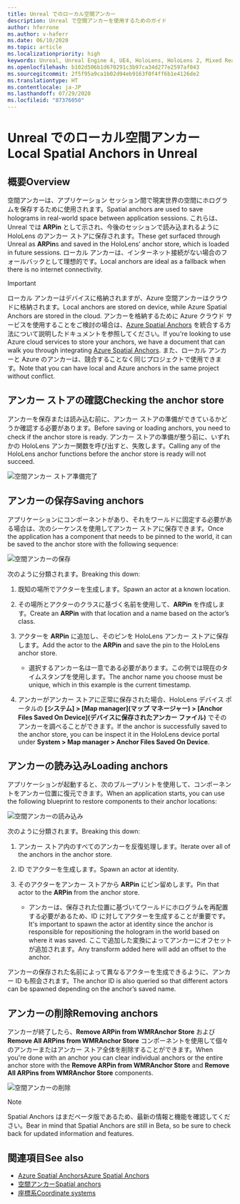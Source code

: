 ```yaml
---
title: Unreal でのローカル空間アンカー
description: Unreal で空間アンカーを使用するためのガイド
author: hferrone
ms.author: v-haferr
ms.date: 06/10/2020
ms.topic: article
ms.localizationpriority: high
keywords: Unreal, Unreal Engine 4, UE4, HoloLens, HoloLens 2, Mixed Reality, 開発, 機能, ドキュメント, ガイド, ホログラム, 空間アンカー
ms.openlocfilehash: b102d506b1d670291c3b97ca34d277e2597af043
ms.sourcegitcommit: 2f5f95a9ca1b02d94eb9163f0f4ff6b1e4126de2
ms.translationtype: HT
ms.contentlocale: ja-JP
ms.lasthandoff: 07/29/2020
ms.locfileid: "87376050"
---
```

# <a name="local-spatial-anchors-in-unreal"></a><span data-ttu-id="88313-104">Unreal でのローカル空間アンカー</span><span class="sxs-lookup"><span data-stu-id="88313-104">Local Spatial Anchors in Unreal</span></span>

## <a name="overview"></a><span data-ttu-id="88313-105">概要</span><span class="sxs-lookup"><span data-stu-id="88313-105">Overview</span></span>

<span data-ttu-id="88313-106">空間アンカーは、アプリケーション セッション間で現実世界の空間にホログラムを保存するために使用されます。</span><span class="sxs-lookup"><span data-stu-id="88313-106">Spatial anchors are used to save holograms in real-world space between application sessions.</span></span> <span data-ttu-id="88313-107">これらは、Unreal では **ARPin** として示され、今後のセッションで読み込まれるように HoloLens のアンカー ストアに保存されます。</span><span class="sxs-lookup"><span data-stu-id="88313-107">These get surfaced through Unreal as **ARPin**s and saved in the HoloLens’ anchor store, which is loaded in future sessions.</span></span> <span data-ttu-id="88313-108">ローカル アンカーは、インターネット接続がない場合のフォールバックとして理想的です。</span><span class="sxs-lookup"><span data-stu-id="88313-108">Local anchors are ideal as a fallback when there is no internet connectivity.</span></span>

> [!IMPORTANT]
> <span data-ttu-id="88313-109">ローカル アンカーはデバイスに格納されますが、Azure 空間アンカーはクラウドに格納されます。</span><span class="sxs-lookup"><span data-stu-id="88313-109">Local anchors are stored on device, while Azure Spatial Anchors are stored in the cloud.</span></span> <span data-ttu-id="88313-110">アンカーを格納するために Azure クラウド サービスを使用することをご検討の場合は、[Azure Spatial Anchors](unreal-azure-spatial-anchors.md) を統合する方法について説明したドキュメントを参照してください。</span><span class="sxs-lookup"><span data-stu-id="88313-110">If you're looking to use Azure cloud services to store your anchors, we have a document that can walk you through integrating [Azure Spatial Anchors](unreal-azure-spatial-anchors.md).</span></span> <span data-ttu-id="88313-111">また、ローカル アンカーと Azure のアンカーは、競合することなく同じプロジェクトで使用できます。</span><span class="sxs-lookup"><span data-stu-id="88313-111">Note that you can have local and Azure anchors in the same project without conflict.</span></span>

## <a name="checking-the-anchor-store"></a><span data-ttu-id="88313-112">アンカー ストアの確認</span><span class="sxs-lookup"><span data-stu-id="88313-112">Checking the anchor store</span></span>

<span data-ttu-id="88313-113">アンカーを保存または読み込む前に、アンカー ストアの準備ができているかどうか確認する必要があります。</span><span class="sxs-lookup"><span data-stu-id="88313-113">Before saving or loading anchors, you need to check if the anchor store is ready.</span></span>  <span data-ttu-id="88313-114">アンカー ストアの準備が整う前に、いずれかの HoloLens アンカー関数を呼び出すと、失敗します。</span><span class="sxs-lookup"><span data-stu-id="88313-114">Calling any of the HoloLens anchor functions before the anchor store is ready will not succeed.</span></span>  

![空間アンカー ストア準備完了](images/unreal-spatialanchors-store-ready.PNG)

## <a name="saving-anchors"></a><span data-ttu-id="88313-116">アンカーの保存</span><span class="sxs-lookup"><span data-stu-id="88313-116">Saving anchors</span></span>

<span data-ttu-id="88313-117">アプリケーションにコンポーネントがあり、それをワールドに固定する必要がある場合は、次のシーケンスを使用してアンカー ストアに保存できます。</span><span class="sxs-lookup"><span data-stu-id="88313-117">Once the application has a component that needs to be pinned to the world, it can be saved to the anchor store with the following sequence:</span></span> 

![空間アンカーの保存](images/unreal-spatialanchors-save.PNG)

<span data-ttu-id="88313-119">次のように分類されます。</span><span class="sxs-lookup"><span data-stu-id="88313-119">Breaking this down:</span></span>
1. <span data-ttu-id="88313-120">既知の場所でアクターを生成します。</span><span class="sxs-lookup"><span data-stu-id="88313-120">Spawn an actor at a known location.</span></span>
2. <span data-ttu-id="88313-121">その場所とアクターのクラスに基づく名前を使用して、**ARPin** を作成します。</span><span class="sxs-lookup"><span data-stu-id="88313-121">Create an **ARPin** with that location and a name based on the actor’s class.</span></span> 
3. <span data-ttu-id="88313-122">アクターを **ARPin** に追加し、そのピンを HoloLens アンカー ストアに保存します。</span><span class="sxs-lookup"><span data-stu-id="88313-122">Add the actor to the **ARPin** and save the pin to the HoloLens anchor store.</span></span>  
    * <span data-ttu-id="88313-123">選択するアンカー名は一意である必要があります。この例では現在のタイムスタンプを使用します。</span><span class="sxs-lookup"><span data-stu-id="88313-123">The anchor name you choose must be unique, which in this example is the current timestamp.</span></span> 

4. <span data-ttu-id="88313-124">アンカーがアンカー ストアに正常に保存された場合、HoloLens デバイス ポータルの **[システム] > [Map manager]\(マップ マネージャー\) > [Anchor Files Saved On Device]\(デバイスに保存されたアンカー ファイル\)** でそのアンカーを調べることができます。</span><span class="sxs-lookup"><span data-stu-id="88313-124">If the anchor is successfully saved to the anchor store, you can be inspect it in the HoloLens device portal under **System > Map manager > Anchor Files Saved On Device**.</span></span> 

## <a name="loading-anchors"></a><span data-ttu-id="88313-125">アンカーの読み込み</span><span class="sxs-lookup"><span data-stu-id="88313-125">Loading anchors</span></span>

<span data-ttu-id="88313-126">アプリケーションが起動すると、次のブループリントを使用して、コンポーネントをアンカー位置に復元できます。</span><span class="sxs-lookup"><span data-stu-id="88313-126">When an application starts, you can use the following blueprint to restore components to their anchor locations:</span></span>

![空間アンカーの読み込み](images/unreal-spatialanchors-load.PNG)

<span data-ttu-id="88313-128">次のように分類されます。</span><span class="sxs-lookup"><span data-stu-id="88313-128">Breaking this down:</span></span>
1. <span data-ttu-id="88313-129">アンカー ストア内のすべてのアンカーを反復処理します。</span><span class="sxs-lookup"><span data-stu-id="88313-129">Iterate over all of the anchors in the anchor store.</span></span> 
2. <span data-ttu-id="88313-130">ID でアクターを生成します。</span><span class="sxs-lookup"><span data-stu-id="88313-130">Spawn an actor at identity.</span></span>
3. <span data-ttu-id="88313-131">そのアクターをアンカー ストアから **ARPin** にピン留めします。</span><span class="sxs-lookup"><span data-stu-id="88313-131">Pin that actor to the **ARPin** from the anchor store.</span></span>  

    * <span data-ttu-id="88313-132">アンカーは、保存された位置に基づいてワールドにホログラムを再配置する必要があるため、ID に対してアクターを生成することが重要です。</span><span class="sxs-lookup"><span data-stu-id="88313-132">It's important to spawn the actor at identity since the anchor is responsible for repositioning the hologram in the world based on where it was saved.</span></span> <span data-ttu-id="88313-133">ここで追加した変換によってアンカーにオフセットが追加されます。</span><span class="sxs-lookup"><span data-stu-id="88313-133">Any transform added here will add an offset to the anchor.</span></span> 

<span data-ttu-id="88313-134">アンカーの保存された名前によって異なるアクターを生成できるように、アンカー ID も照会されます。</span><span class="sxs-lookup"><span data-stu-id="88313-134">The anchor ID is also queried so that different actors can be spawned depending on the anchor’s saved name.</span></span> 

## <a name="removing-anchors"></a><span data-ttu-id="88313-135">アンカーの削除</span><span class="sxs-lookup"><span data-stu-id="88313-135">Removing anchors</span></span> 

<span data-ttu-id="88313-136">アンカーが終了したら、**Remove ARPin from WMRAnchor Store** および **Remove All ARPins from WMRAnchor Store** コンポーネントを使用して個々のアンカーまたはアンカー ストア全体を削除することができます。</span><span class="sxs-lookup"><span data-stu-id="88313-136">When you're done with an anchor you can clear individual anchors or the entire anchor store with the **Remove ARPin from WMRAnchor Store** and **Remove All ARPins from WMRAnchor Store** components.</span></span>

![空間アンカーの削除](images/unreal-spatialanchors-remove.PNG)

> [!NOTE]
> <span data-ttu-id="88313-138">Spatial Anchors はまだベータ版であるため、最新の情報と機能を確認してください。</span><span class="sxs-lookup"><span data-stu-id="88313-138">Bear in mind that Spatial Anchors are still in Beta, so be sure to check back for updated information and features.</span></span>

## <a name="see-also"></a><span data-ttu-id="88313-139">関連項目</span><span class="sxs-lookup"><span data-stu-id="88313-139">See also</span></span>
* [<span data-ttu-id="88313-140">Azure Spatial Anchors</span><span class="sxs-lookup"><span data-stu-id="88313-140">Azure Spatial Anchors</span></span>](unreal-azure-spatial-anchors.md)
* [<span data-ttu-id="88313-141">空間アンカー</span><span class="sxs-lookup"><span data-stu-id="88313-141">Spatial anchors</span></span>](spatial-anchors.md)
* [<span data-ttu-id="88313-142">座標系</span><span class="sxs-lookup"><span data-stu-id="88313-142">Coordinate systems</span></span>](coordinate-systems.md)
